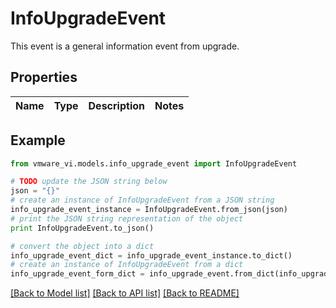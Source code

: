 # InfoUpgradeEvent

This event is a general information event from upgrade. 

## Properties
Name | Type | Description | Notes
------------ | ------------- | ------------- | -------------

## Example

```python
from vmware_vi.models.info_upgrade_event import InfoUpgradeEvent

# TODO update the JSON string below
json = "{}"
# create an instance of InfoUpgradeEvent from a JSON string
info_upgrade_event_instance = InfoUpgradeEvent.from_json(json)
# print the JSON string representation of the object
print InfoUpgradeEvent.to_json()

# convert the object into a dict
info_upgrade_event_dict = info_upgrade_event_instance.to_dict()
# create an instance of InfoUpgradeEvent from a dict
info_upgrade_event_form_dict = info_upgrade_event.from_dict(info_upgrade_event_dict)
```
[[Back to Model list]](../README.md#documentation-for-models) [[Back to API list]](../README.md#documentation-for-api-endpoints) [[Back to README]](../README.md)


